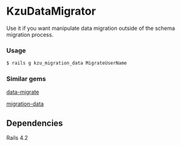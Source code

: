 # KzuDataMigrator

Use it if you want manipulate data migration outside of the schema migration process.


### Usage
````bash
$ rails g kzu_migration_data MigrateUserName
````
### Similar gems

[data-migrate](https://github.com/ajvargo/data-migrate)

[migration-data](https://github.com/ka8725/migration_data)

## Dependencies

Rails 4.2

